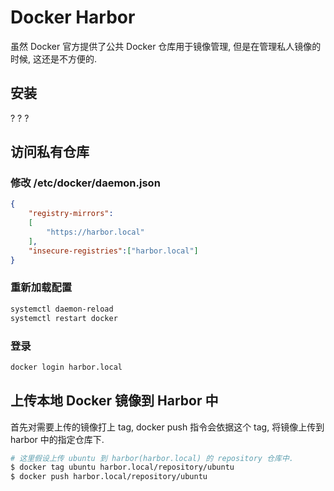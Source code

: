 # Docker Harbor

虽然 Docker 官方提供了公共 Docker 仓库用于镜像管理, 但是在管理私人镜像的时候, 这还是不方便的. 

## 安装

? ? ?

## 访问私有仓库

### 修改 /etc/docker/daemon.json
``` json
{
    "registry-mirrors":
    [
        "https://harbor.local"
    ],
    "insecure-registries":["harbor.local"] 
}
```
		
### 重新加载配置
``` sh
systemctl daemon-reload
systemctl restart docker
```

### 登录
``` sh
docker login harbor.local
```

## 上传本地 Docker 镜像到 Harbor 中

首先对需要上传的镜像打上 tag, docker push 指令会依据这个 tag, 将镜像上传到 harbor 中的指定仓库下.

``` sh
# 这里假设上传 ubuntu 到 harbor(harbor.local) 的 repository 仓库中.
$ docker tag ubuntu harbor.local/repository/ubuntu
$ docker push harbor.local/repository/ubuntu
```